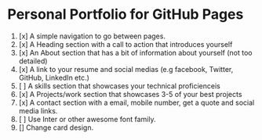
# Personal Portfolio for GitHub Pages

1. [x] A simple navigation to go between pages.
2. [x] A Heading section with a call to action that introduces yourself
3. [x] An About section that has a bit of information about yourself (not too detailed)
4. [x] A link to your resume and social medias (e.g facebook, Twitter, GitHub, LinkedIn etc.)
5. [ ] A skills section that showcases your technical proficienceis
6. [x] A Projects/work section that showcases 3-5 of your best projects
7. [x] A contact section with a email, mobile number, get a quote and social media links.
8. [ ] Use Inter or other awesome font family.
9. [] Change card design.
